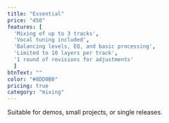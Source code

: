 ```yaml
---
title: "Essential"
price: "450"
features: [
  'Mixing of up to 3 tracks', 
  'Vocal tuning included', 
  'Balancing levels, EQ, and basic processing',
  'Limited to 10 layers per track', 
  '1 round of revisions for adjustments'
  ]
btnText: ""
color: "#8DD0B0"
pricing: true
category: "mixing"
---
```


Suitable for demos, small projects, or single releases.